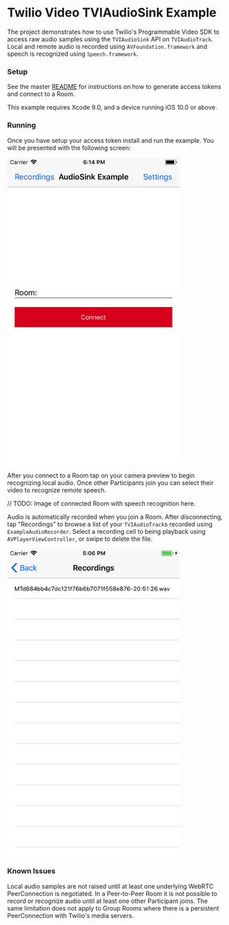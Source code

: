 # Twilio Video TVIAudioSink Example

The project demonstrates how to use Twilio's Programmable Video SDK to access raw audio samples using the `TVIAudioSink` API on `TVIAudioTrack`. Local and remote audio is recorded using `AVFoundation.framework` and speech is recognized using `Speech.framework`.

### Setup

See the master [README](https://github.com/twilio/video-quickstart-swift/blob/master/README.md) for instructions on how to generate access tokens and connect to a Room.

This example requires Xcode 9.0, and a device running iOS 10.0 or above.

### Running

Once you have setup your access token install and run the example. You will be presented with the following screen:

<img width="400px" src="../images/quickstart/audio-sink-launched.png"/>

After you connect to a Room tap on your camera preview to begin recognizing local audio. Once other Participants join you can select their video to recognize remote speech.

// TODO: Image of connected Room with speech recognition here.

Audio is automatically recorded when you join a Room. After disconnecting, tap "Recordings" to browse a list of your `TVIAudioTrack`s recorded using `ExampleAudioRecorder`. Select a recording cell to being playback using `AVPlayerViewController`, or swipe to delete the file.

<img width="400px" src="../images/quickstart/audio-sink-recordings.png"/>

### Known Issues

Local audio samples are not raised until at least one underlying WebRTC PeerConnection is negotiated. In a Peer-to-Peer Room it is not possible to record or recognize audio until at least one other Participant joins. The same limitation does not apply to Group Rooms where there is a persistent PeerConnection with Twilio's media servers.
